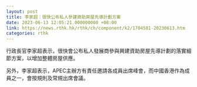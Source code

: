 ```yaml
---
layout: post
title: 李家超：很快公布私人參建資助房屋先導計劃方案
date: 2023-06-13 12:05:21.000000000 +08:00
link: https://news.rthk.hk/rthk/ch/component/k2/1704581-20230613.htm
categories: rthk
---
```


行政長官李家超表示，很快會公布私人發展商參與興建資助房屋先導計劃的落實細節方案，以增加整體房屋供應。

另外，李家超表示，APEC主辦方有責任邀請各成員出席峰會，而中國香港作為成員之一，會按規則及常規出席會議。
